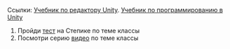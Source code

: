 Ссылки: [Учебник по редактору Unity](http://unity3d.unium.ru/). [Учебник по программированию в Unity](https://github.com/UniumGames/Lessons)

1. Пройди [тест](https://stepik.org/lesson/76584) на Степике по теме классы
2. Посмотри серию [видео](https://stepik.org/lesson/Основы-ООП-12764/step/2?unit=3112) по теме классы